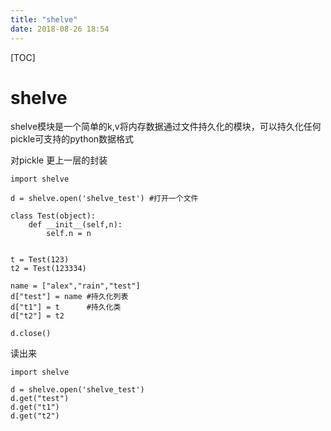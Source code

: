 ```yaml
---
title: "shelve"
date: 2018-08-26 18:54
---
```


[TOC]

# shelve

shelve模块是一个简单的k,v将内存数据通过文件持久化的模块，可以持久化任何pickle可支持的python数据格式

对pickle 更上一层的封装

```
import shelve
 
d = shelve.open('shelve_test') #打开一个文件
 
class Test(object):
    def __init__(self,n):
        self.n = n
 
 
t = Test(123) 
t2 = Test(123334)
 
name = ["alex","rain","test"]
d["test"] = name #持久化列表
d["t1"] = t      #持久化类
d["t2"] = t2
 
d.close()
```

读出来

```
import shelve

d = shelve.open('shelve_test')
d.get("test")
d.get("t1")
d.get("t2")

```

